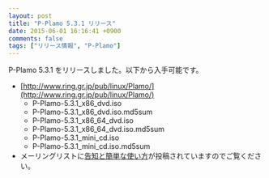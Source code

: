 ```yaml
---
layout: post
title: "P-Plamo 5.3.1 リリース"
date: 2015-06-01 16:16:41 +0900
comments: false
tags: ["リリース情報", "P-Plamo"]
---
```


P-Plamo 5.3.1 をリリースしました。以下から入手可能です。

* [http://www.ring.gr.jp/pub/linux/Plamo/](http://www.ring.gr.jp/pub/linux/Plamo/)
    * P-Plamo-5.3.1_x86_dvd.iso
    * P-Plamo-5.3.1_x86_dvd.iso.md5sum
    * P-Plamo-5.3.1_x86_64_dvd.iso
    * P-Plamo-5.3.1_x86_64_dvd.iso.md5sum
    * P-Plamo-5.3.1_mini_cd.iso
    * P-Plamo-5.3.1_mini_cd.iso.md5sum
* メーリングリストに[告知と簡単な使い方](http://www.linet.gr.jp/~kojima/PlamoWeb/ML/htdocs/201505/msg00009.html)が投稿されていますのでご覧ください。